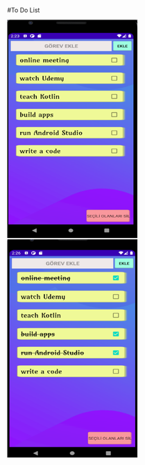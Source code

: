 #To Do List

<img src="https://github.com/AdemPolat/TodoList_Kotlin/blob/master/app/src/main/res/screenshot/ss1.PNG" width="300" height="500" padding="1"/>  
<img src="https://github.com/AdemPolat/TodoList_Kotlin/blob/master/app/src/main/res/screenshot/ss2.PNG" width="300" height="500" padding="1"/>

